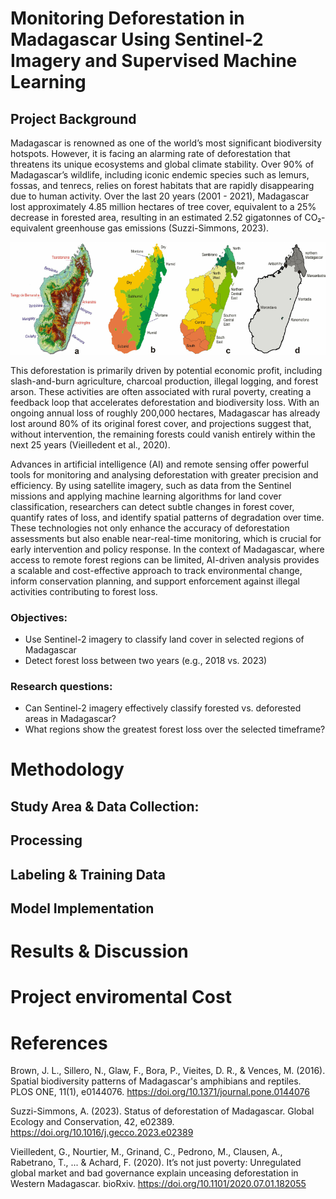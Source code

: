 # Monitoring Deforestation in Madagascar Using Sentinel-2 Imagery and Supervised Machine Learning

## Project Background

Madagascar is renowned as one of the world’s most significant biodiversity hotspots. However, it is facing an alarming rate of deforestation that threatens its unique ecosystems and global climate stability. Over 90% of Madagascar’s wildlife, including iconic endemic species such as lemurs, fossas, and tenrecs, relies on forest habitats that are rapidly disappearing due to human activity. Over the last 20 years (2001 - 2021), Madagascar lost approximately 4.85 million hectares of tree cover, equivalent to a 25% decrease in forested area, resulting in an estimated 2.52 gigatonnes of CO₂-equivalent greenhouse gas emissions (Suzzi-Simmons, 2023).

<p align="center">
  <img src="/Images/Madagascar climate.png" width="1000" height="auto"/>
</p>

This deforestation is primarily driven by potential economic profit, including slash-and-burn agriculture, charcoal production, illegal logging, and forest arson. These activities are often associated with rural poverty, creating a feedback loop that accelerates deforestation and biodiversity loss. With an ongoing annual loss of roughly 200,000 hectares, Madagascar has already lost around 80% of its original forest cover, and projections suggest that, without intervention, the remaining forests could vanish entirely within the next 25 years (Vieilledent et al., 2020).

Advances in artificial intelligence (AI) and remote sensing offer powerful tools for monitoring and analysing deforestation with greater precision and efficiency. By using satellite imagery, such as data from the  Sentinel missions and applying machine learning algorithms for land cover classification, researchers can detect subtle changes in forest cover, quantify rates of loss, and identify spatial patterns of degradation over time. These technologies not only enhance the accuracy of deforestation assessments but also enable near-real-time monitoring, which is crucial for early intervention and policy response. In the context of Madagascar, where access to remote forest regions can be limited, AI-driven analysis provides a scalable and cost-effective approach to track environmental change, inform conservation planning, and support enforcement against illegal activities contributing to forest loss.


### Objectives:
  * Use Sentinel-2 imagery to classify land cover in selected regions of Madagascar
  * Detect forest loss between two years (e.g., 2018 vs. 2023)

### Research questions:

  * Can Sentinel-2 imagery effectively classify forested vs. deforested areas in Madagascar?
  * What regions show the greatest forest loss over the selected timeframe?


# Methodology

## Study Area & Data Collection:

## Processing

## Labeling & Training Data

## Model Implementation

# Results & Discussion

# Project enviromental Cost

# References

Brown, J. L., Sillero, N., Glaw, F., Bora, P., Vieites, D. R., & Vences, M. (2016). Spatial biodiversity patterns of Madagascar's amphibians and reptiles. PLOS ONE, 11(1), e0144076. https://doi.org/10.1371/journal.pone.0144076

Suzzi-Simmons, A. (2023). Status of deforestation of Madagascar. Global Ecology and Conservation, 42, e02389. https://doi.org/10.1016/j.gecco.2023.e02389

Vieilledent, G., Nourtier, M., Grinand, C., Pedrono, M., Clausen, A., Rabetrano, T., ... & Achard, F. (2020). It’s not just poverty: Unregulated global market and bad governance explain unceasing deforestation in Western Madagascar. bioRxiv. https://doi.org/10.1101/2020.07.01.182055

